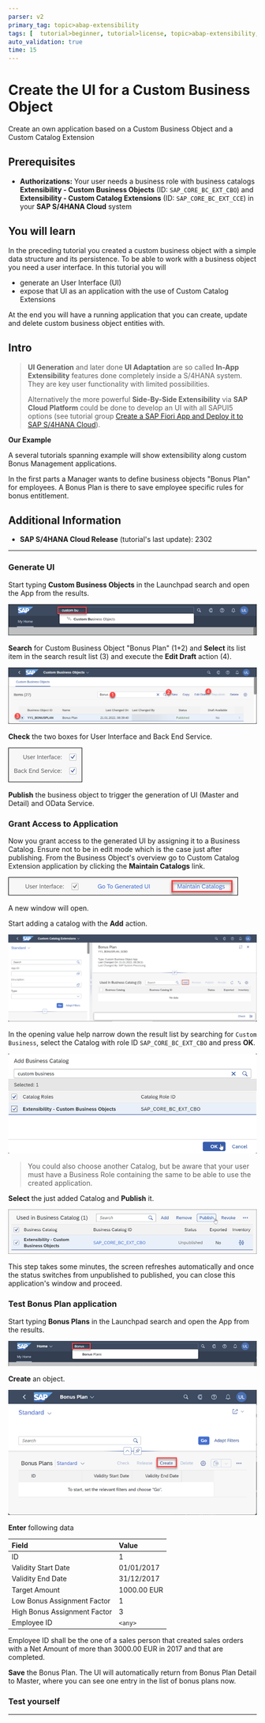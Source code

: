 ```yaml
---
parser: v2
primary_tag: topic>abap-extensibility
tags: [  tutorial>beginner, tutorial>license, topic>abap-extensibility, topic>cloud, products>sap-s-4hana ]
auto_validation: true
time: 15
---
```


# Create the UI for a Custom Business Object
<!-- description -->Create an own application based on a Custom Business Object and a Custom Catalog Extension

## Prerequisites  
- **Authorizations:** Your user needs a business role with business catalogs **Extensibility - Custom Business Objects** (ID: `SAP_CORE_BC_EXT_CBO`) and **Extensibility - Custom Catalog Extensions** (ID: `SAP_CORE_BC_EXT_CCE`) in your **SAP S/4HANA Cloud** system


## You will learn
In the preceding tutorial you created a custom business object with a simple data structure and its persistence.
To be able to work with a business object you need a user interface. In this tutorial you will
<ul>
  <li>generate an User Interface (UI)
  <li>expose that UI as an application with the use of Custom Catalog Extensions
</ul>
At the end you will have a running application that you can create, update and delete custom business object entities with.

## Intro
>**UI Generation** and later done **UI Adaptation** are so called **In-App Extensibility** features done completely inside a S/4HANA system. They are key user functionality with limited possibilities.
>
>Alternatively the more powerful **Side-By-Side Extensibility** via **SAP Cloud Platform** could be done to develop an UI with all SAPUI5 options (see tutorial group [Create a SAP Fiori App and Deploy it to SAP S/4HANA Cloud](group.abap-custom-ui-s4hana-cloud)).

**Our Example**

A several tutorials spanning example will show extensibility along custom Bonus Management applications.

In the first parts a Manager wants to define business objects "Bonus Plan" for employees. A Bonus Plan is there to save employee specific rules for bonus entitlement.
## Additional Information
- **SAP S/4HANA Cloud Release** (tutorial's last update): 2302

---
### Generate UI

Start typing **Custom Business Objects** in the Launchpad search and open the App from the results.

![Custom Business Objects application from search results](FLP_search_resultCBO.png)

**Search** for Custom Business Object "Bonus Plan" (1+2) and **Select** its list item in the search result list (3) and execute the **Edit Draft** action (4).

![Open Custom Business Object from list](CBO_openFromList_decorated.png)

**Check** the two boxes for User Interface and Back End Service.

![Check UI and Service Generation](CBO_checkUiAndServiceGeneration.png)

**Publish** the business object to trigger the generation of UI (Master and Detail) and OData Service.


### Grant Access to Application


Now you grant access to the generated UI by assigning it to a Business Catalog.
Ensure not to be in edit mode which is the case just after publishing.
From the Business Object's overview go to Custom Catalog Extension application by clicking the **Maintain Catalogs** link.

![Maintain Custom Catalog Extension](CBO_maintainCCE.png)

A new window will open.

Start adding a catalog with the **Add** action.

![Add new Custom Catalog Extension](CCE_add.png)

In the opening value help narrow down the result list by searching for `Custom Business`, select the Catalog with role ID `SAP_CORE_BC_EXT_CBO` and press **OK**.

![Value Help for adding Custom Catalog Extension](CCE_addValueHelp.png)

>You could also choose another Catalog, but be aware that your user must have a Business Role containing the same to be able to use the created application.

**Select** the just added Catalog and **Publish** it.

![Publishing Custom Catalog Extension](CCE_publish.png)

This step takes some minutes, the screen refreshes automatically and once the status switches from unpublished to published, you can close this application's window and proceed.


### Test Bonus Plan application


Start typing **Bonus Plans** in the Launchpad search and open the App from the results.

![Bonus Plans application from search results](FLP_search_resultBonusPlans.png)

**Create** an object.

![Creating a Bonus Plan](UI_Test_createBonusPlan.png)

**Enter** following data

| Field | Value |
| :------------- | :--------------------------- |
| ID | 1 |
| Validity Start Date | 01/01/2017 |
| Validity End Date | 31/12/2017 |
| Target Amount | 1000.00 EUR |
| Low Bonus Assignment Factor | 1 |
| High Bonus Assignment Factor | 3 |
| Employee ID | `<any>` |

Employee ID <any> shall be the one of a sales person that created sales orders with a Net Amount of more than 3000.00 EUR in 2017 and that are completed.

**Save** the Bonus Plan. The UI will automatically return from Bonus Plan Detail to Master, where you can see one entry in the list of bonus plans now.


### Test yourself



---
